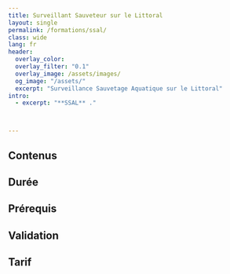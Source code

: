 ```yaml
---
title: Surveillant Sauveteur sur le Littoral
layout: single
permalink: /formations/ssal/
class: wide
lang: fr
header:   
  overlay_color: 
  overlay_filter: "0.1"
  overlay_image: /assets/images/
  og_image: "/assets/"
  excerpt: "Surveillance Sauvetage Aquatique sur le Littoral"
intro:
  - excerpt: "**SSAL** ."



---
```

## Contenus

## Durée

## Prérequis

## Validation

## Tarif
